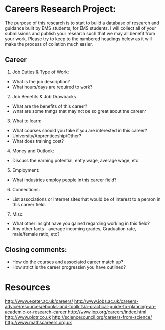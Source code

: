 
# Careers Research Project:
The purpose of this research is to start to build a database of research and guidance built by EMS students, for EMS students. I will collect all of your submissions and publish your research such that we may all benefit from your work.
Please try to keep to the numbered headings below as it will make the process of collation much easier.

## Career
1. Job Duties & Type of Work: 
  - What is the job description?
  - What hours/days are required to work?
    
2. Job Benefits & Job Drawbacks
  - What are the benefits of this career?
  - What are some things that may not be so great about the career?
    
3. What to learn: 
  - What courses should you take if you are interested in this career? 
  - University/Apprenticeship/Other?
  - What does training cost?
4. Money and Outlook: 
  - Discuss the earning potential, entry wage, average wage, etc
5. Employment: 
  - What industries employ people in this career field?
6. Connections: 
  - List associations or internet sites that would be of interest to a person in this career field. 
7. Misc: 
  - What other insight have you gained regarding working in this field?
  - Any other facts - average incoming grades, Graduation rate, male/female ratio, etc?

## Closing comments:
  - How do the courses and associated career match up? 
  - How strict is the career progression you have outlined?


# Resources

http://www.exeter.ac.uk/careers/
http://www.jobs.ac.uk/careers-advice/resources/ebooks-and-toolkits/a-practical-guide-to-planning-an-academic-or-research-career
http://www.iop.org/careers/index.html
http://www.plotr.co.uk
http://sciencecouncil.org/careers-from-science/
http://www.mathscareers.org.uk

